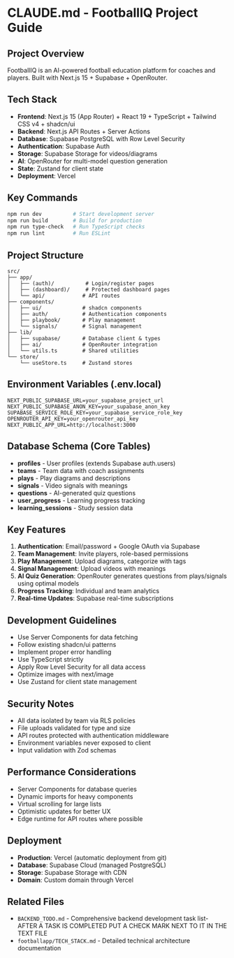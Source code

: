 # CLAUDE.md - FootballIQ Project Guide

## Project Overview
FootballIQ is an AI-powered football education platform for coaches and players. Built with Next.js 15 + Supabase + OpenRouter.

## Tech Stack
- **Frontend**: Next.js 15 (App Router) + React 19 + TypeScript + Tailwind CSS v4 + shadcn/ui
- **Backend**: Next.js API Routes + Server Actions
- **Database**: Supabase PostgreSQL with Row Level Security
- **Authentication**: Supabase Auth
- **Storage**: Supabase Storage for videos/diagrams
- **AI**: OpenRouter for multi-model question generation
- **State**: Zustand for client state
- **Deployment**: Vercel

## Key Commands
```bash
npm run dev          # Start development server
npm run build        # Build for production
npm run type-check   # Run TypeScript checks
npm run lint         # Run ESLint
```

## Project Structure
```
src/
├── app/
│   ├── (auth)/          # Login/register pages
│   ├── (dashboard)/     # Protected dashboard pages
│   └── api/            # API routes
├── components/
│   ├── ui/             # shadcn components
│   ├── auth/           # Authentication components
│   ├── playbook/       # Play management
│   └── signals/        # Signal management
├── lib/
│   ├── supabase/       # Database client & types
│   ├── ai/             # OpenRouter integration
│   └── utils.ts        # Shared utilities
└── store/
    └── useStore.ts     # Zustand stores
```

## Environment Variables (.env.local)
```env
NEXT_PUBLIC_SUPABASE_URL=your_supabase_project_url
NEXT_PUBLIC_SUPABASE_ANON_KEY=your_supabase_anon_key
SUPABASE_SERVICE_ROLE_KEY=your_supabase_service_role_key
OPENROUTER_API_KEY=your_openrouter_api_key
NEXT_PUBLIC_APP_URL=http://localhost:3000
```

## Database Schema (Core Tables)
- **profiles** - User profiles (extends Supabase auth.users)
- **teams** - Team data with coach assignments
- **plays** - Play diagrams and descriptions
- **signals** - Video signals with meanings
- **questions** - AI-generated quiz questions
- **user_progress** - Learning progress tracking
- **learning_sessions** - Study session data

## Key Features
1. **Authentication**: Email/password + Google OAuth via Supabase
2. **Team Management**: Invite players, role-based permissions
3. **Play Management**: Upload diagrams, categorize with tags
4. **Signal Management**: Upload videos with meanings
5. **AI Quiz Generation**: OpenRouter generates questions from plays/signals using optimal models
6. **Progress Tracking**: Individual and team analytics
7. **Real-time Updates**: Supabase real-time subscriptions

## Development Guidelines
- Use Server Components for data fetching
- Follow existing shadcn/ui patterns
- Implement proper error handling
- Use TypeScript strictly
- Apply Row Level Security for all data access
- Optimize images with next/image
- Use Zustand for client state management

## Security Notes
- All data isolated by team via RLS policies
- File uploads validated for type and size
- API routes protected with authentication middleware
- Environment variables never exposed to client
- Input validation with Zod schemas

## Performance Considerations
- Server Components for database queries
- Dynamic imports for heavy components
- Virtual scrolling for large lists
- Optimistic updates for better UX
- Edge runtime for API routes where possible

## Deployment
- **Production**: Vercel (automatic deployment from git)
- **Database**: Supabase Cloud (managed PostgreSQL)
- **Storage**: Supabase Storage with CDN
- **Domain**: Custom domain through Vercel

## Related Files
- `BACKEND_TODO.md` - Comprehensive backend development task list- AFTER A TASK IS COMPLETED PUT A CHECK MARK NEXT TO IT IN THE TEXT FILE
- `footballapp/TECH_STACK.md` - Detailed technical architecture documentation